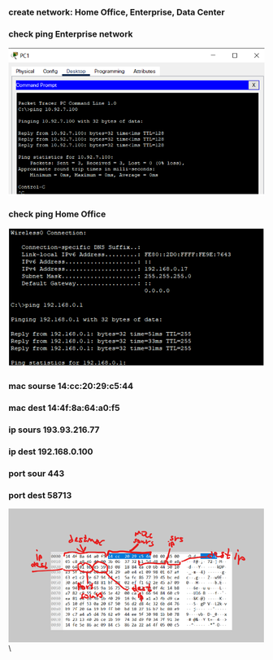 ### create network: Home Office, Enterprise, Data Center
### check ping Enterprise network
![alt text](/m1/task3.1/screenshots/1.png "Описание будет тут")
### check ping Home Office
![alt text](/m1/task3.1/screenshots/2.png "Описание будет тут")


### mac sourse 14:cc:20:29:c5:44 
### mac dest 14:4f:8a:64:a0:f5 
### ip sours 193.93.216.77 
### ip dest 192.168.0.100 
### port sour 443  
### port dest 58713  
![alt text](/m1/task3.1/screenshots/4w.png "Описание будет тут") \
